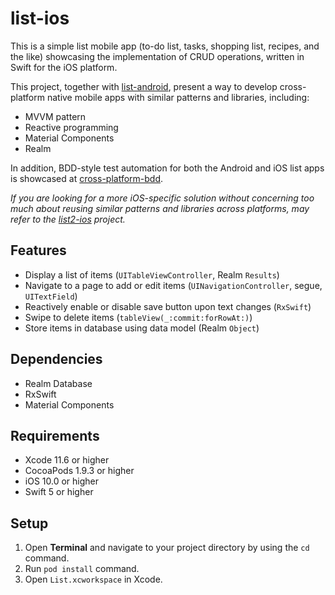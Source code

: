 # list-ios
This is a simple list mobile app (to-do list, tasks, shopping list, recipes, and the like) 
showcasing the implementation of CRUD operations, written in Swift for the iOS platform.

This project, together with [list-android](https://github.com/cyliong/list-android), 
present a way to develop cross-platform native mobile apps with similar patterns and libraries, including:
- MVVM pattern
- Reactive programming
- Material Components
- Realm

In addition, BDD-style test automation for both the Android and iOS list apps is showcased at 
[cross-platform-bdd](https://github.com/cyliong/cross-platform-bdd).

*If you are looking for a more iOS-specific solution without concerning
too much about reusing similar patterns and libraries across platforms,
may refer to the [list2-ios](https://github.com/cyliong/list2-ios) project.*

## Features
- Display a list of items (`UITableViewController`, Realm `Results`)
- Navigate to a page to add or edit items (`UINavigationController`, segue, `UITextField`)
- Reactively enable or disable save button upon text changes (`RxSwift`)
- Swipe to delete items (`tableView(_:commit:forRowAt:)`)
- Store items in database using data model (Realm `Object`)

## Dependencies
- Realm Database
- RxSwift
- Material Components

## Requirements
- Xcode 11.6 or higher
- CocoaPods 1.9.3 or higher
- iOS 10.0 or higher
- Swift 5 or higher

## Setup
1. Open **Terminal** and navigate to your project directory by using the `cd` command.
2. Run `pod install` command.
3. Open `List.xcworkspace` in Xcode.
